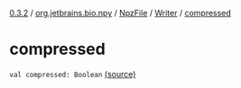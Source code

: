 [0.3.2](../../../index.md) / [org.jetbrains.bio.npy](../../index.md) / [NpzFile](../index.md) / [Writer](index.md) / [compressed](.)

# compressed

`val compressed: Boolean` [(source)](https://github.com/JetBrains-Research/npy/blob/0.3.2/src/main/kotlin/org/jetbrains/bio/npy/Npz.kt#L114)